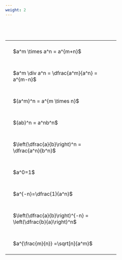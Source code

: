 ```yaml
---
weight: 2
---
```


#  
<br>
<style type="text/css">
#T_e7d6f th.col_heading {
  text-align: left;
  font-size: 1em;
}
#T_e7d6f td {
  text-align: left;
  font-size: 1em;
  padding: 1.5em;
}
#T_e7d6f_row0_col0, #T_e7d6f_row1_col0, #T_e7d6f_row2_col0, #T_e7d6f_row3_col0, #T_e7d6f_row4_col0, #T_e7d6f_row5_col0, #T_e7d6f_row6_col0, #T_e7d6f_row7_col0, #T_e7d6f_row8_col0 {
  width: 300px;
  white-space: pre-wrap;
}
</style>
<table id="T_e7d6f">
  <thead>
  </thead>
  <tbody>
    <tr>
      <td id="T_e7d6f_row0_col0" class="data row0 col0" >$a^m \times a^n = a^{m+n}$</td>
    </tr>
    <tr>
      <td id="T_e7d6f_row1_col0" class="data row1 col0" >$a^m \div a^n = \dfrac{a^m}{a^n} = a^{m-n}$</td>
    </tr>
    <tr>
      <td id="T_e7d6f_row2_col0" class="data row2 col0" >$(a^m)^n = a^{m \times n}$</td>
    </tr>
    <tr>
      <td id="T_e7d6f_row3_col0" class="data row3 col0" >$(ab)^n = a^nb^n$</td>
    </tr>
    <tr>
      <td id="T_e7d6f_row4_col0" class="data row4 col0" >$\left(\dfrac{a}{b}\right)^n = \dfrac{a^n}{b^n}$</td>
    </tr>
    <tr>
      <td id="T_e7d6f_row5_col0" class="data row5 col0" >$a^0=1$</td>
    </tr>
    <tr>
      <td id="T_e7d6f_row6_col0" class="data row6 col0" >$a^{-n}=\dfrac{1}{a^n}$</td>
    </tr>
    <tr>
      <td id="T_e7d6f_row7_col0" class="data row7 col0" >$\left(\dfrac{a}{b}\right)^{-n} = \left(\dfrac{b}{a}\right)^n$</td>
    </tr>
    <tr>
      <td id="T_e7d6f_row8_col0" class="data row8 col0" >$a^{\frac{m}{n}} =\sqrt[n]{a^m}$</td>
    </tr>
  </tbody>
</table>

